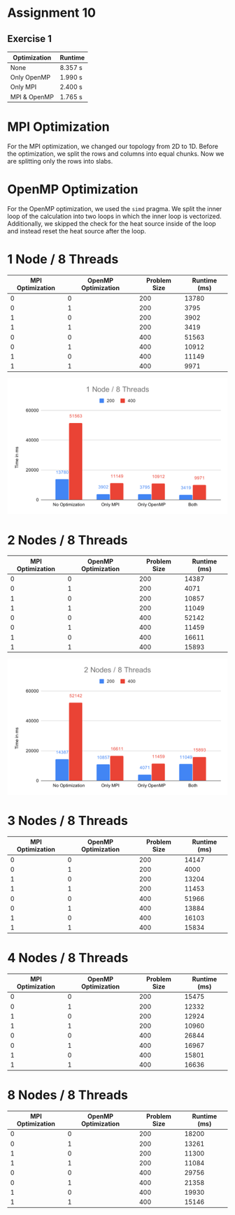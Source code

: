 # Assignment 10

## Exercise 1

| Optimization | Runtime |
|--------------|---------|
| None         | 8.357 s |
| Only OpenMP  | 1.990 s |
| Only MPI     | 2.400 s |
| MPI & OpenMP | 1.765 s |

# MPI Optimization

For the MPI optimization, we changed our topology from 2D to 1D. Before the optimization, we split the rows and columns into equal chunks. Now we are splitting only the rows into slabs.

# OpenMP Optimization

For the OpenMP optimization, we used the `simd` pragma. We split the inner loop of the calculation into two loops in which the inner loop is vectorized. Additionally, we skipped the check for the heat source inside of the loop and instead reset the heat source after the loop.

# 1 Node / 8 Threads

| MPI Optimization | OpenMP Optimization | Problem Size | Runtime (ms) |
|------------------|---------------------|--------------|--------------|
| 0                | 0                   | 200          |        13780 |
| 0                | 1                   | 200          |         3795 |
| 1                | 0                   | 200          |         3902 |
| 1                | 1                   | 200          |         3419 |
| 0                | 0                   | 400          |        51563 |
| 0                | 1                   | 400          |        10912 |
| 1                | 0                   | 400          |        11149 |
| 1                | 1                   | 400          |         9971 |

![](1node_8threads.svg)

# 2 Nodes / 8 Threads

| MPI Optimization | OpenMP Optimization | Problem Size | Runtime (ms) |
|------------------|---------------------|--------------|--------------|
| 0                | 0                   | 200          |        14387 |
| 0                | 1                   | 200          |         4071 |
| 1                | 0                   | 200          |        10857 |
| 1                | 1                   | 200          |        11049 |
| 0                | 0                   | 400          |        52142 |
| 0                | 1                   | 400          |        11459 |
| 1                | 0                   | 400          |        16611 |
| 1                | 1                   | 400          |        15893 |

![](2nodes_8threads.svg)

# 3 Nodes / 8 Threads

| MPI Optimization | OpenMP Optimization | Problem Size | Runtime (ms) |
|------------------|---------------------|--------------|--------------|
| 0                | 0                   | 200          |        14147 |
| 0                | 1                   | 200          |         4000 |
| 1                | 0                   | 200          |        13204 |
| 1                | 1                   | 200          |        11453 |
| 0                | 0                   | 400          |        51966 |
| 0                | 1                   | 400          |        13884 |
| 1                | 0                   | 400          |        16103 |
| 1                | 1                   | 400          |        15834 |

# 4 Nodes / 8 Threads

| MPI Optimization | OpenMP Optimization | Problem Size | Runtime (ms) |
|------------------|---------------------|--------------|--------------|
| 0                | 0                   | 200          |        15475 |
| 0                | 1                   | 200          |        12332 |
| 1                | 0                   | 200          |        12924 |
| 1                | 1                   | 200          |        10960 |
| 0                | 0                   | 400          |        26844 |
| 0                | 1                   | 400          |        16967 |
| 1                | 0                   | 400          |        15801 |
| 1                | 1                   | 400          |        16636 |

# 8 Nodes / 8 Threads

| MPI Optimization | OpenMP Optimization | Problem Size | Runtime (ms) |
|------------------|---------------------|--------------|--------------|
| 0                | 0                   | 200          |        18200 |
| 0                | 1                   | 200          |        13261 |
| 1                | 0                   | 200          |        11300 |
| 1                | 1                   | 200          |        11084 |
| 0                | 0                   | 400          |        29756 |
| 0                | 1                   | 400          |        21358 |
| 1                | 0                   | 400          |        19930 |
| 1                | 1                   | 400          |        15146 |
